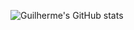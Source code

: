

<!---
xxjamisxx/xxjamisxx is a ✨ special ✨ repository because its `README.md` (this file) appears on your GitHub profile.
You can click the Preview link to take a look at your changes.
--->


![Guilherme's GitHub stats](https://github-readme-stats.vercel.app/api?username=xxjamisxx&show_icons=true&theme=radical)




